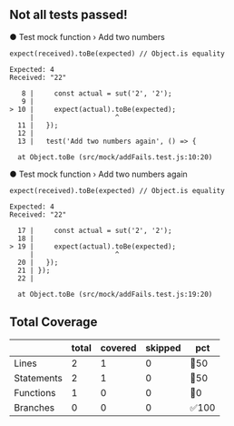## Not all tests passed!
  ● Test mock function › Add two numbers

    expect(received).toBe(expected) // Object.is equality

    Expected: 4
    Received: "22"

       8 |     const actual = sut('2', '2');
       9 |
    > 10 |     expect(actual).toBe(expected);
         |                    ^
      11 |   });
      12 |
      13 |   test('Add two numbers again', () => {

      at Object.toBe (src/mock/addFails.test.js:10:20)

  ● Test mock function › Add two numbers again

    expect(received).toBe(expected) // Object.is equality

    Expected: 4
    Received: "22"

      17 |     const actual = sut('2', '2');
      18 |
    > 19 |     expect(actual).toBe(expected);
         |                    ^
      20 |   });
      21 | });
      22 |

      at Object.toBe (src/mock/addFails.test.js:19:20)
## Total Coverage
||total|covered|skipped|pct|
|-|-|-|-|-|
|Lines|2|1|0|:rotating_light:50|
|Statements|2|1|0|:rotating_light:50|
|Functions|1|0|0|:rotating_light:0|
|Branches|0|0|0|:white_check_mark:100|
